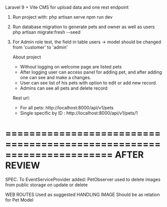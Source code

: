 Laravel 9 + Vite CMS for upload data and one rest endpoint

1. Run project with:
    php artisan serve 
    npm run dev
2. Run database migration to generate pets and owner as well as users
    php artisan migrate:fresh --seed
3. For Admin role test, the field in table users -> model should be changed from 'customer' to 'admin'

   About project
   - Without logging on welcome page are listed pets 
   - After logging user can access panel for adding pet, and after adding one can see and make a changes.
   - User can see list of his pets with option to edit or add new record.
   - Admins can see all pets and delete record

    Rest url:
    - For all pets: http://localhost:8000/api/v1/pets
    - Single specific by ID : http://localhost:8000/api/v1/pets/1

======================================================================
AFTER REVIEW
=====================================================================

SPEC. 
    To EventServiceProvider added:
        PetObserver used to delete images from public storage on update or delete

WEB ROUTES
    Used as suggested
HANDLING IMAGE 
    Should be as relation for Pet Model


    
